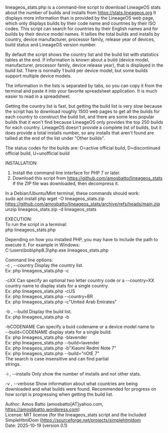 lineageos_stats.php is a command-line script to download LineageOS stats
about the number of builds and installs from https://stats.lineageos.org
It displays more information than is provided by the LineageOS web page,
which only displays builds by their code name and countries by their ISO
codes. This script can search for countries by their English names and 
for builds by their device model names. It tallies the total builds and 
installs by country, device manufacturer, processor family, release year
of devices, build status and LineageOS version number.   
  
By default the script shows the country list and the build list with 
statistics tables at the end. If information is known about a build 
(device model, manufacturer, processor family, device release year), 
that is displayed in the build list. There is normally 1 build per 
device model, but some builds support multiple device models.

The information in the lists is separated by tabs, so you can copy it 
from the terminal and paste it into your favorite spreadsheet 
application. It is much easier to read in a spreadsheet. 
 
Getting the country list is fast, but getting the build list is
very slow because the script has to download roughly 1500 web pages to
get all the builds for each country to construct the build list, and 
there are some less popular builds that it won't find because LineageOS 
only provides the top 250 builds for each country. LineageOS doesn't 
provide a complete list of builds, but it does provide a total installs 
number, so any installs that aren't found are tallied at the end of the 
list under "Other builds". 

The status codes for the builds are: O=active official build, 
D=discontinued official build, U=unofficial build 
 
INSTALLATION:   
1. Install the command line interface for PHP 7 or later. 
2. Download this script from https://github.com/amosbatto/lineageos_stats
   If the ZIP file was downloaded, then decompress it. 
  
In a Debian/Ubuntu/Mint terminal, these commands should work:  
  sudo apt install php
  wget -O lineageos_stats.zip https://github.com/amosbatto/lineageos_stats/archive/refs/heads/main.zip
  unzip lineageos_stats.zip -d lineageos_stats
  
EXECUTION:  
To run the script in a terminal:  
  php lineageos_stats.php
  
Depending on how you installed PHP, you may have to include the path to 
execute it. For example in Windows:  
  C:\users\bob\php8.3\php.exe lineageos_stats.php 

Command line options:  
  -c , --country   Display the country list.   
                   Ex: php lineageos_stats.php -c  
                   
  -cXX             Can specify an optional two letter country code or a
  --country=XX     country name to display stats for a single country.  
                   Ex: php lineageos_stats.php -cUS  
                   Ex: php lineageos_stats.php --country=BR  
                   Ex: php lineageos_stats.php -c"United Arab Emirates"  
                   
  -b , --build     Display the build list.  
                   Ex: php lineageos_stats.php -b  
                   
  -bCODENAME       Can specify a buid codename or a device model name to  
  --build=CODENAME display stats for a single build.  
                   Ex: php lineageos_stats.php -blavender  
                   Ex: php lineageos_stats.php --build=lavender  
                   Ex: php lineageos_stats.php -b"Xiaomi Redmi Note 7"  
                   Ex: php lineageos_stats.php --build="nOtE 7"  
                   The search is case insensitive and can find partial   
                   strings.
                   
  -i , --installs  Only show the number of installs and not other stats.     
                  
  -v , --verbose   Show information about what countries are being  
                   downloaded and what builds were found. Recommended 
                   for progress on how script is progressing when 
                   getting the build list.  

Author:  Amos Batto (amosbatto[AT]yahoo.com, https://amosbbatto.wordpress.com)  
License: MIT license (for the lineageos_stats script and the included 
         SimpleHtmlDom (https://sourceforge.net/projects/simplehtmldom  
Date:    2025-10-19 (version 0.1)
